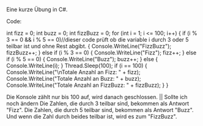 Eine kurze Übung in C#.

Code:

int fizz = 0;
int buzz = 0;
int fizzBuzz = 0;
for (int i = 1; i <= 100; i++)
{
    if (i % 3 == 0 && i % 5 == 0)//dieser code prüft ob die variable i durch 3 oder 5 teilbar ist und ohne Rest abgibt. 
    {
        Console.WriteLine("FizzBuzz");
        fizzBuzz++;
    }
    else if (i % 3 == 0)
    {
        Console.WriteLine("Fizz");
        fizz++;
    }
    else if (i % 5 == 0)
    {
        Console.WriteLine("Buzz");
        buzz++;
    }
    else
    {
        Console.WriteLine(i);
    }
    Thread.Sleep(100);
    if (i == 100)
    {
        Console.WriteLine("\nTotale Anzahl an Fizz: " + fizz);
        Console.WriteLine("Totale Anzahl an Buzz: " + buzz);
        Console.WriteLine("Totale Anzahl an FizzBuzz: " + fizzBuzz);
    }
}

Die Konsole zählt nur bis 100 auf, wird danach geschlossen. || Sollte ich noch ändern
Die Zahlen, die durch 3 teilbar sind, bekommen als Antwort "Fizz".
Die Zahlen, die durch 5 teilbar sind, bekommen als Antwort "Buzz".
Und wenn die Zahl durch beides teilbar ist, wird es zum "FizzBuzz".
